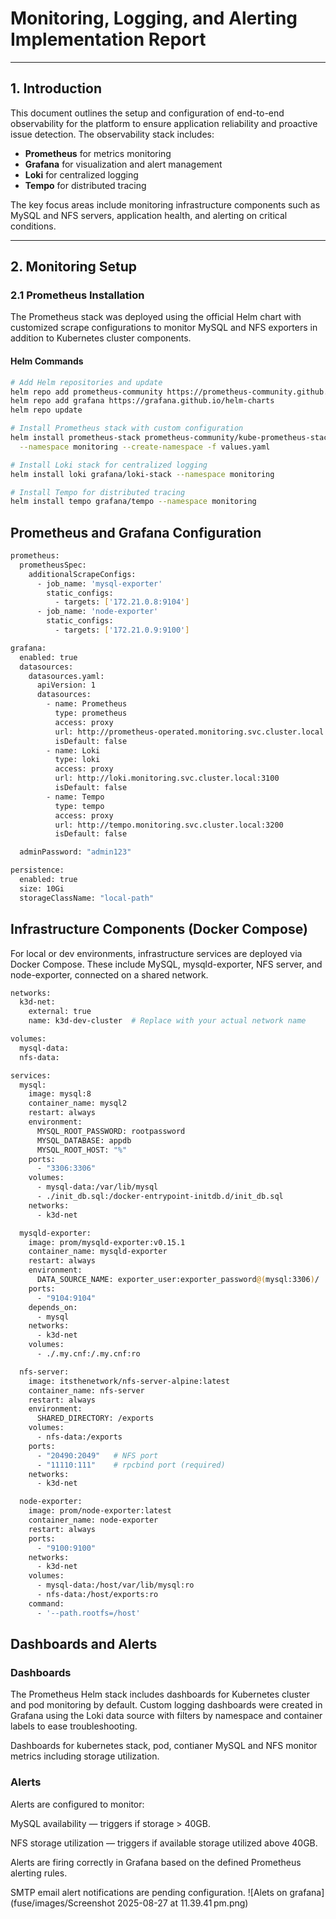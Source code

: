 # Monitoring, Logging, and Alerting Implementation Report

---

## 1. Introduction

This document outlines the setup and configuration of end-to-end observability for the platform to ensure application reliability and proactive issue detection. The observability stack includes:

- **Prometheus** for metrics monitoring
- **Grafana** for visualization and alert management
- **Loki** for centralized logging
- **Tempo** for distributed tracing

The key focus areas include monitoring infrastructure components such as MySQL and NFS servers, application health, and alerting on critical conditions.

---

## 2. Monitoring Setup

### 2.1 Prometheus Installation

The Prometheus stack was deployed using the official Helm chart with customized scrape configurations to monitor MySQL and NFS exporters in addition to Kubernetes cluster components.

#### Helm Commands

```bash
# Add Helm repositories and update
helm repo add prometheus-community https://prometheus-community.github.io/helm-charts
helm repo add grafana https://grafana.github.io/helm-charts
helm repo update

# Install Prometheus stack with custom configuration
helm install prometheus-stack prometheus-community/kube-prometheus-stack \
  --namespace monitoring --create-namespace -f values.yaml

# Install Loki stack for centralized logging
helm install loki grafana/loki-stack --namespace monitoring

# Install Tempo for distributed tracing
helm install tempo grafana/tempo --namespace monitoring
```
## Prometheus and Grafana Configuration
```bash
prometheus:
  prometheusSpec:
    additionalScrapeConfigs:
      - job_name: 'mysql-exporter'
        static_configs:
          - targets: ['172.21.0.8:9104']
      - job_name: 'node-exporter'
        static_configs:
          - targets: ['172.21.0.9:9100']

grafana:
  enabled: true
  datasources:
    datasources.yaml:
      apiVersion: 1
      datasources:
        - name: Prometheus
          type: prometheus
          access: proxy
          url: http://prometheus-operated.monitoring.svc.cluster.local:9090
          isDefault: false
        - name: Loki
          type: loki
          access: proxy
          url: http://loki.monitoring.svc.cluster.local:3100
          isDefault: false
        - name: Tempo
          type: tempo
          access: proxy
          url: http://tempo.monitoring.svc.cluster.local:3200
          isDefault: false

  adminPassword: "admin123"

persistence:
  enabled: true
  size: 10Gi
  storageClassName: "local-path"
```
## Infrastructure Components (Docker Compose)
For local or dev environments, infrastructure services are deployed via Docker Compose. These include MySQL, mysqld-exporter, NFS server, and node-exporter, connected on a shared network.
```bash
networks:
  k3d-net:
    external: true
    name: k3d-dev-cluster  # Replace with your actual network name

volumes:
  mysql-data:
  nfs-data:

services:
  mysql:
    image: mysql:8
    container_name: mysql2
    restart: always
    environment:
      MYSQL_ROOT_PASSWORD: rootpassword
      MYSQL_DATABASE: appdb
      MYSQL_ROOT_HOST: "%"
    ports:
      - "3306:3306"
    volumes:
      - mysql-data:/var/lib/mysql
      - ./init_db.sql:/docker-entrypoint-initdb.d/init_db.sql
    networks:
      - k3d-net

  mysqld-exporter:
    image: prom/mysqld-exporter:v0.15.1
    container_name: mysqld-exporter
    restart: always
    environment:
      DATA_SOURCE_NAME: exporter_user:exporter_password@(mysql:3306)/
    ports:
      - "9104:9104"
    depends_on:
      - mysql
    networks:
      - k3d-net
    volumes:
      - ./.my.cnf:/.my.cnf:ro

  nfs-server:
    image: itsthenetwork/nfs-server-alpine:latest
    container_name: nfs-server
    restart: always
    environment:
      SHARED_DIRECTORY: /exports
    volumes:
      - nfs-data:/exports
    ports:
      - "20490:2049"   # NFS port
      - "11110:111"    # rpcbind port (required)
    networks:
      - k3d-net

  node-exporter:
    image: prom/node-exporter:latest
    container_name: node-exporter
    restart: always
    ports:
      - "9100:9100"
    networks:
      - k3d-net
    volumes:
      - mysql-data:/host/var/lib/mysql:ro
      - nfs-data:/host/exports:ro
    command:
      - '--path.rootfs=/host'
```
## Dashboards and Alerts
### Dashboards
The Prometheus Helm stack includes dashboards for Kubernetes cluster and pod monitoring by default.
Custom logging dashboards were created in Grafana using the Loki data source with filters by namespace and container labels to ease troubleshooting.

Dashboards for kubernetes stack, pod, contianer MySQL and NFS monitor metrics including storage utilization.
### Alerts

Alerts are configured to monitor:

MySQL availability — triggers if storage > 40GB.

NFS storage utilization — triggers if available storage utilized above 40GB.

Alerts are firing correctly in Grafana based on the defined Prometheus alerting rules.

SMTP email alert notifications are pending configuration.
![Alets on grafana](fuse/images/Screenshot 2025-08-27 at 11.39.41 pm.png)

